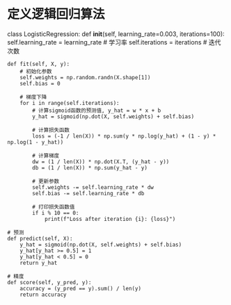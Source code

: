 # 定义逻辑回归算法
class LogisticRegression:
    def __init__(self, learning_rate=0.003, iterations=100):
        self.learning_rate = learning_rate # 学习率
        self.iterations = iterations # 迭代次数

    def fit(self, X, y):
        # 初始化参数
        self.weights = np.random.randn(X.shape[1])
        self.bias = 0

        # 梯度下降
        for i in range(self.iterations):
            # 计算sigmoid函数的预测值, y_hat = w * x + b
            y_hat = sigmoid(np.dot(X, self.weights) + self.bias)

            # 计算损失函数
            loss = (-1 / len(X)) * np.sum(y * np.log(y_hat) + (1 - y) * np.log(1 - y_hat))

            # 计算梯度
            dw = (1 / len(X)) * np.dot(X.T, (y_hat - y))
            db = (1 / len(X)) * np.sum(y_hat - y)

            # 更新参数
            self.weights -= self.learning_rate * dw
            self.bias -= self.learning_rate * db

            # 打印损失函数值
            if i % 10 == 0:
                print(f"Loss after iteration {i}: {loss}")

    # 预测
    def predict(self, X):
        y_hat = sigmoid(np.dot(X, self.weights) + self.bias)
        y_hat[y_hat >= 0.5] = 1
        y_hat[y_hat < 0.5] = 0
        return y_hat
    
    # 精度
    def score(self, y_pred, y):
        accuracy = (y_pred == y).sum() / len(y)
        return accuracy
